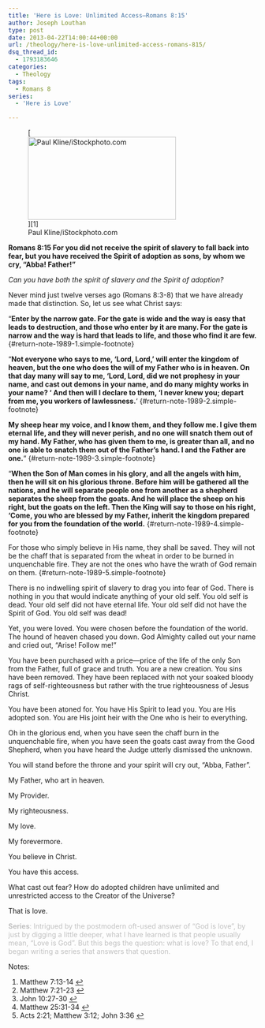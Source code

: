 ```yaml
---
title: 'Here is Love: Unlimited Access–Romans 8:15'
author: Joseph Louthan
type: post
date: 2013-04-22T14:00:44+00:00
url: /theology/here-is-love-unlimited-access-romans-815/
dsq_thread_id:
  - 1793183646
categories:
  - Theology
tags:
  - Romans 8
series:
  - 'Here is Love'

---
```

<figure id="attachment_1992" style="width: 300px" class="wp-caption alignright">[<img class="size-thumbnail wp-image-1992 " src="https://i0.wp.com/theologic.us/wp-content/uploads/2013/04/father-and-son.jpg?resize=300%2C168" alt="Paul Kline/iStockphoto.com" width="300" height="168" srcset="https://i0.wp.com/theologic.us/wp-content/uploads/2013/04/father-and-son.jpg?resize=300%2C168 300w, https://i0.wp.com/theologic.us/wp-content/uploads/2013/04/father-and-son.jpg?resize=400%2C224 400w, https://i0.wp.com/theologic.us/wp-content/uploads/2013/04/father-and-son.jpg?resize=600%2C336 600w, https://i0.wp.com/theologic.us/wp-content/uploads/2013/04/father-and-son.jpg?w=1120 1120w" sizes="(max-width: 300px) 100vw, 300px" data-recalc-dims="1" />][1]<figcaption class="wp-caption-text">Paul Kline/iStockphoto.com</figcaption></figure>

**Romans 8:15 For you did not receive the spirit of slavery to fall back into fear, but you have received the Spirit of adoption as sons, by whom we cry, &#8220;Abba! Father!&#8221;**

_Can you have both the spirit of slavery and the Spirit of adoption?_

Never mind just twelve verses ago (Romans 8:3-8) that we have already made that distinction. So, let us see what Christ says:

&#8220;**Enter by the narrow gate. For the gate is wide and the way is easy that leads to destruction, and those who enter by it are many. For the gate is narrow and the way is hard that leads to life, and those who find it are few.** [][2]{#return-note-1989-1.simple-footnote}

&#8220;**Not everyone who says to me, &#8216;Lord, Lord,&#8217; will enter the kingdom of heaven, but the one who does the will of my Father who is in heaven. On that day many will say to me, &#8216;Lord, Lord, did we not prophesy in your name, and cast out demons in your name, and do many mighty works in your name? &#8216; And then will I declare to them, &#8216;I never knew you; depart from me, you workers of lawlessness.**&#8216; [][3]{#return-note-1989-2.simple-footnote}

**My sheep hear my voice, and I know them, and they follow me. I give them eternal life, and they will never perish, and no one will snatch them out of my hand. My Father, who has given them to me, is greater than all, and no one is able to snatch them out of the Father&#8217;s hand. I and the Father are one.**&#8220; [][4]{#return-note-1989-3.simple-footnote}

“**When the Son of Man comes in his glory, and all the angels with him, then he will sit on his glorious throne. Before him will be gathered all the nations, and he will separate people one from another as a shepherd separates the sheep from the goats. And he will place the sheep on his right, but the goats on the left. Then the King will say to those on his right, ‘Come, you who are blessed by my Father, inherit the kingdom prepared for you from the foundation of the world.** [][5]{#return-note-1989-4.simple-footnote}

For those who simply believe in His name, they shall be saved. They will not be the chaff that is separated from the wheat in order to be burned in unquenchable fire. They are not the ones who have the wrath of God remain on them. [][6]{#return-note-1989-5.simple-footnote}

There is no indwelling spirit of slavery to drag you into fear of God. There is nothing in you that would indicate anything of your old self. You old self is dead. Your old self did not have eternal life. Your old self did not have the Spirit of God. You old self was dead!

Yet, you were loved. You were chosen before the foundation of the world. The hound of heaven chased you down. God Almighty called out your name and cried out, “Arise! Follow me!”

You have been purchased with a price—price of the life of the only Son from the Father, full of grace and truth. You are a new creation. You sins have been removed. They have been replaced with not your soaked bloody rags of self-righteousness but rather with the true righteousness of Jesus Christ.

You have been atoned for. You have His Spirit to lead you. You are His adopted son. You are His joint heir with the One who is heir to everything.

Oh in the glorious end, when you have seen the chaff burn in the unquenchable fire, when you have seen the goats cast away from the Good Shepherd, when you have heard the Judge utterly dismissed the unknown.

You will stand before the throne and your spirit will cry out, “Abba, Father”.

My Father, who art in heaven.

My Provider.

My righteousness.

My love.

My forevermore.

You believe in Christ.

You have this access.

What cast out fear? How do adopted children have unlimited and unrestricted access to the Creator of the Universe?

That is love.

<span style="color: #c0c0c0;"><strong>Series</strong>: Intrigued by the postmodern oft-used answer of “God is love”, by just by digging a little deeper, what I have learned is that people usually mean, “Love is God”. But this begs the question: what is love? To that end, I began writing a series that answers that question.</span>

<div class="simple-footnotes">
  <p class="notes">
    Notes:
  </p>
  
  <ol>
    <li id="note-1989-1">
      Matthew 7:13-14 <a href="#return-note-1989-1">&#8617;</a>
    </li>
    <li id="note-1989-2">
      Matthew 7:21-23 <a href="#return-note-1989-2">&#8617;</a>
    </li>
    <li id="note-1989-3">
      John 10:27-30 <a href="#return-note-1989-3">&#8617;</a>
    </li>
    <li id="note-1989-4">
      Matthew 25:31-34 <a href="#return-note-1989-4">&#8617;</a>
    </li>
    <li id="note-1989-5">
      Acts 2:21; Matthew 3:12; John 3:36 <a href="#return-note-1989-5">&#8617;</a>
    </li>
  </ol>
</div>

 [1]: http://www.npr.org/blogs/monkeysee/2012/04/17/150824241/mom-meet-dad-he-promises-hes-not-going-to-break-the-kids
 [2]: #note-1989-1 "Matthew 7:13-14"
 [3]: #note-1989-2 "Matthew 7:21-23"
 [4]: #note-1989-3 "John 10:27-30"
 [5]: #note-1989-4 "Matthew 25:31-34"
 [6]: #note-1989-5 "Acts 2:21; Matthew 3:12; John 3:36"